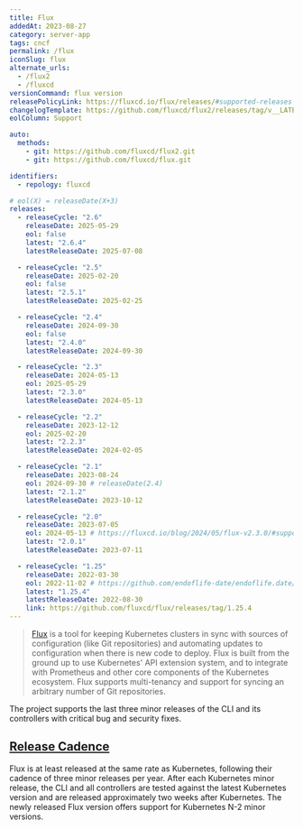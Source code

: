 ```yaml
---
title: Flux
addedAt: 2023-08-27
category: server-app
tags: cncf
permalink: /flux
iconSlug: flux
alternate_urls:
  - /flux2
  - /fluxcd
versionCommand: flux version
releasePolicyLink: https://fluxcd.io/flux/releases/#supported-releases
changelogTemplate: https://github.com/fluxcd/flux2/releases/tag/v__LATEST__
eolColumn: Support

auto:
  methods:
    - git: https://github.com/fluxcd/flux2.git
    - git: https://github.com/fluxcd/flux.git

identifiers:
  - repology: fluxcd

# eol(X) = releaseDate(X+3)
releases:
  - releaseCycle: "2.6"
    releaseDate: 2025-05-29
    eol: false
    latest: "2.6.4"
    latestReleaseDate: 2025-07-08

  - releaseCycle: "2.5"
    releaseDate: 2025-02-20
    eol: false
    latest: "2.5.1"
    latestReleaseDate: 2025-02-25

  - releaseCycle: "2.4"
    releaseDate: 2024-09-30
    eol: false
    latest: "2.4.0"
    latestReleaseDate: 2024-09-30

  - releaseCycle: "2.3"
    releaseDate: 2024-05-13
    eol: 2025-05-29
    latest: "2.3.0"
    latestReleaseDate: 2024-05-13

  - releaseCycle: "2.2"
    releaseDate: 2023-12-12
    eol: 2025-02-20
    latest: "2.2.3"
    latestReleaseDate: 2024-02-05

  - releaseCycle: "2.1"
    releaseDate: 2023-08-24
    eol: 2024-09-30 # releaseDate(2.4)
    latest: "2.1.2"
    latestReleaseDate: 2023-10-12

  - releaseCycle: "2.0"
    releaseDate: 2023-07-05
    eol: 2024-05-13 # https://fluxcd.io/blog/2024/05/flux-v2.3.0/#supported-versions
    latest: "2.0.1"
    latestReleaseDate: 2023-07-11

  - releaseCycle: "1.25"
    releaseDate: 2022-03-30
    eol: 2022-11-02 # https://github.com/endoflife-date/endoflife.date/pull/3420#discussion_r1306636700
    latest: "1.25.4"
    latestReleaseDate: 2022-08-30
    link: https://github.com/fluxcd/flux/releases/tag/1.25.4
---
```


> [Flux](https://fluxcd.io) is a tool for keeping Kubernetes clusters in sync with sources of
> configuration (like Git repositories) and automating updates to configuration when there is new
> code to deploy. Flux is built from the ground up to use Kubernetes' API extension system, and to
> integrate with Prometheus and other core components of the Kubernetes ecosystem. Flux supports
> multi-tenancy and support for syncing an arbitrary number of Git repositories.

The project supports the last three minor releases of the CLI and its controllers with critical bug
and security fixes.

## [Release Cadence](https://fluxcd.io/flux/releases/#release-cadence)

Flux is at least released at the same rate as Kubernetes, following their cadence of three minor
releases per year. After each Kubernetes minor release, the CLI and all controllers are tested
against the latest Kubernetes version and are released approximately two weeks after Kubernetes.
The newly released Flux version offers support for Kubernetes N-2 minor versions.
